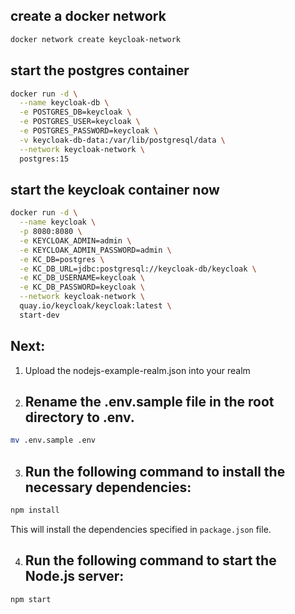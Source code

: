 ## create a docker network
```sh
docker network create keycloak-network
```

## start the postgres container
```sh
docker run -d \
  --name keycloak-db \
  -e POSTGRES_DB=keycloak \
  -e POSTGRES_USER=keycloak \
  -e POSTGRES_PASSWORD=keycloak \
  -v keycloak-db-data:/var/lib/postgresql/data \
  --network keycloak-network \
  postgres:15
```

## start the keycloak container now
```sh
docker run -d \
  --name keycloak \
  -p 8080:8080 \
  -e KEYCLOAK_ADMIN=admin \
  -e KEYCLOAK_ADMIN_PASSWORD=admin \
  -e KC_DB=postgres \
  -e KC_DB_URL=jdbc:postgresql://keycloak-db/keycloak \
  -e KC_DB_USERNAME=keycloak \
  -e KC_DB_PASSWORD=keycloak \
  --network keycloak-network \
  quay.io/keycloak/keycloak:latest \
  start-dev
```

## Next:

1. Upload the nodejs-example-realm.json into your realm

2. ## Rename the .env.sample file in the root directory to .env. 

```sh
mv .env.sample .env
```

3. ## Run the following command to install the necessary dependencies:

```sh
npm install
```

   This will install the dependencies specified in `package.json` file.

4. ## Run the following command to start the Node.js server:

```sh
npm start
```

